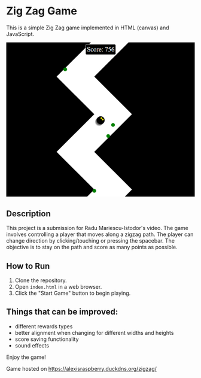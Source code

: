 # Zig Zag Game

This is a simple Zig Zag game implemented in HTML (canvas) and JavaScript.

![alt text](image.png)

## Description

This project is a submission for Radu Mariescu-Istodor's video. The game involves controlling a player that moves along a zigzag path. The player can change direction by clicking/touching or pressing the spacebar. The objective is to stay on the path and score as many points as possible.

## How to Run

1. Clone the repository.
2. Open `index.html` in a web browser.
3. Click the "Start Game" button to begin playing.

## Things that can be improved:
- different rewards types
- better alignment when changing for different widths and heights
- score saving functionality
- sound effects

Enjoy the game!

Game hosted on https://alexisraspberry.duckdns.org/zigzag/

